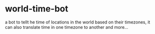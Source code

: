 # world-time-bot
 a bot to tellt he time of locations in the world based on their timezones, it can also translate time in one timezone to another and more...

